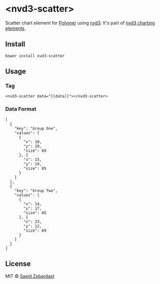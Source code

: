 # &lt;nvd3-scatter&gt;

Scatter chart element for [Polymer](https://www.polymer-project.org) using [nvd3](http://nvd3.org/). It's part of [nvd3 charting elements](https://github.com/saeidzebardast/nvd3-elements). 

## Install

```
bower install nvd3-scatter
```

## Usage

### Tag

```
<nvd3-scatter data="[[data]]"></nvd3-scatter>
```

### Data Format

```
[
  {
    "key": "Group One",
    "values": [
      {
        "x": 10,
        "y": 20,
        "size": 69
      }, {
        "x": 15,
        "y": 19,
        "size": 85
      }
    ]
  },
  {
    "key": "Group Two",
    "values": [
      {
        "x": 14,
        "y": 17,
        "size": 85
      }, {
        "x": 33,
        "y": 12,
        "size": 69
      }
    ]
  }
]
```

## License

MIT © [Saeid Zebardast](http://zebardast.com)
